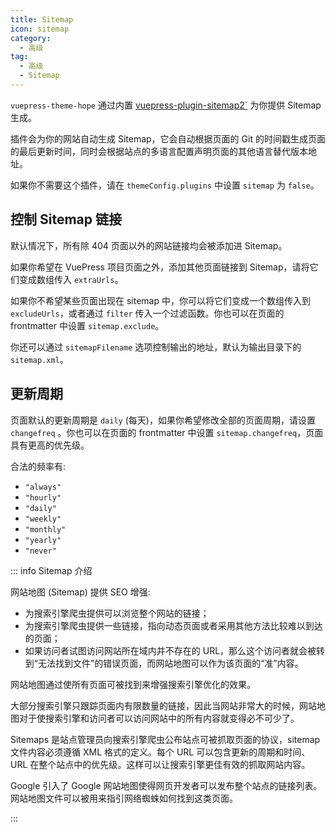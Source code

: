 ```yaml
---
title: Sitemap
icon: sitemap
category:
  - 高级
tag:
  - 高级
  - Sitemap
---
```


`vuepress-theme-hope` 通过内置 [vuepress-plugin-sitemap2`][sitemap2] 为你提供 Sitemap 生成。

插件会为你的网站自动生成 Sitemap，它会自动根据页面的 Git 的时间戳生成页面的最后更新时间，同时会根据站点的多语言配置声明页面的其他语言替代版本地址。

如果你不需要这个插件，请在 `themeConfig.plugins` 中设置 `sitemap` 为 `false`。

## 控制 Sitemap 链接

默认情况下，所有除 404 页面以外的网站链接均会被添加进 Sitemap。

如果你希望在 VuePress 项目页面之外，添加其他页面链接到 Sitemap，请将它们变成数组传入 `extraUrls`。

如果你不希望某些页面出现在 sitemap 中，你可以将它们变成一个数组传入到 `excludeUrls`，或者通过 `filter` 传入一个过滤函数。你也可以在页面的 frontmatter 中设置 `sitemap.exclude`。

你还可以通过 `sitemapFilename` 选项控制输出的地址，默认为输出目录下的 `sitemap.xml`。

## 更新周期

页面默认的更新周期是 `daily` (每天)，如果你希望修改全部的页面周期，请设置 `changefreq` 。你也可以在页面的 frontmatter 中设置 `sitemap.changefreq`，页面具有更高的优先级。

合法的频率有:

- `"always"`
- `"hourly"`
- `"daily"`
- `"weekly"`
- `"monthly"`
- `"yearly"`
- `"never"`

::: info Sitemap 介绍

网站地图 (Sitemap) 提供 SEO 增强:

- 为搜索引擎爬虫提供可以浏览整个网站的链接；
- 为搜索引擎爬虫提供一些链接，指向动态页面或者采用其他方法比较难以到达的页面；
- 如果访问者试图访问网站所在域内并不存在的 URL，那么这个访问者就会被转到“无法找到文件”的错误页面，而网站地图可以作为该页面的“准”内容。

网站地图通过使所有页面可被找到来增强搜索引擎优化的效果。

大部分搜索引擎只跟踪页面内有限数量的链接，因此当网站非常大的时候，网站地图对于使搜索引擎和访问者可以访问网站中的所有内容就变得必不可少了。

Sitemaps 是站点管理员向搜索引擎爬虫公布站点可被抓取页面的协议，sitemap 文件内容必须遵循 XML 格式的定义。每个 URL 可以包含更新的周期和时间、URL 在整个站点中的优先级。这样可以让搜索引擎更佳有效的抓取网站内容。

Google 引入了 Google 网站地图使得网页开发者可以发布整个站点的链接列表。网站地图文件可以被用来指引网络蜘蛛如何找到这类页面。

:::

[sitemap2]: https://vuepress-theme-hope.github.io/v2/sitemap/zh/
